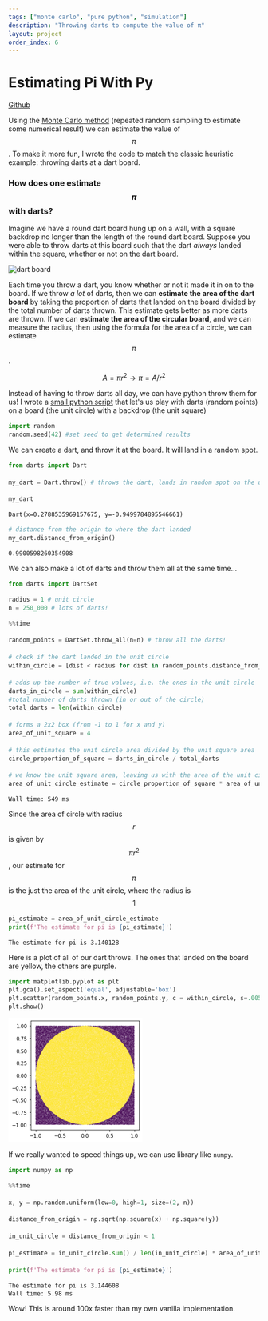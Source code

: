 ```yaml
---
tags: ["monte carlo", "pure python", "simulation"]
description: "Throwing darts to compute the value of π"
layout: project
order_index: 6
---
```

# Estimating Pi With Py

[Github](https://github.com/jacksonrgwalker/pi-dart)

Using the [Monte Carlo method](https://en.wikipedia.org/wiki/Monte_Carlo_method) (repeated random sampling to estimate some numerical result) we can estimate the value of $$\pi$$. To make it more fun, I wrote the code to match the classic heuristic example: throwing darts at a dart board. 

### How does one estimate $$\pi$$ with darts? 
Imagine we have a round dart board hung up on a wall, with a square backdrop no longer than the length of the round dart board. Suppose you were able to throw darts at this board such that the dart *always* landed within the square, whether or not on the dart board. 

![dart board](https://www.i2clipart.com/cliparts/e/d/b/2/clipart-dartboard-256x256-edb2.png)

Each time you throw a dart, you know whether or not it made it in on to the board.
If we throw *a lot* of darts, then we can **estimate the area of the dart board** by taking the proportion of darts that landed on the board divided by the total number of darts thrown. This estimate gets better as more darts are thrown. If we can **estimate the area of the circular board**, and we can measure the radius, then using the formula for the area of a circle, we can estimate $$\pi$$.

$$A = \pi r^2 \rightarrow  \pi = A/r^2$$
 

Instead of having to throw darts all day, we can have python throw them for us! I wrote a [small python script](https://github.com/jacksonrgwalker/pi-dart/blob/main/darts.py) that let's us play with darts (random points) on a board (the unit circle) with a backdrop (the unit square)


```python
import random
random.seed(42) #set seed to get determined results
```

We can create a dart, and throw it at the board. It will land in a random spot. 


```python
from darts import Dart

my_dart = Dart.throw() # throws the dart, lands in random spot on the unit square

my_dart
```




    Dart(x=0.2788535969157675, y=-0.9499784895546661)




```python
# distance from the origin to where the dart landed
my_dart.distance_from_origin() 
```




    0.9900598260354908



We can also make a lot of darts and throw them all at the same time...


```python
from darts import DartSet
```


```python
radius = 1 # unit circle
n = 250_000 # lots of darts!
```


```python
%%time 

random_points = DartSet.throw_all(n=n) # throw all the darts! 

# check if the dart landed in the unit circle
within_circle = [dist < radius for dist in random_points.distance_from_origin()] 

# adds up the number of true values, i.e. the ones in the unit circle
darts_in_circle = sum(within_circle) 
#total number of darts thrown (in or out of the circle)
total_darts = len(within_circle) 

# forms a 2x2 box (from -1 to 1 for x and y)
area_of_unit_square = 4 

# this estimates the unit circle area divided by the unit square area
circle_proportion_of_square = darts_in_circle / total_darts 

# we know the unit square area, leaving us with the area of the unit circle
area_of_unit_circle_estimate = circle_proportion_of_square * area_of_unit_square 
```

    Wall time: 549 ms
    

Since the area of circle with radius $$r$$ is given by $$\pi r^2 $$, our estimate for $$\pi$$ is the just the area of the unit circle, where the radius is $$1$$


```python
pi_estimate = area_of_unit_circle_estimate
print(f'The estimate for pi is {pi_estimate}')
```

    The estimate for pi is 3.140128
    

Here is a plot of all of our dart throws. The ones that landed on the board are yellow, the others are purple. 


```python
import matplotlib.pyplot as plt
plt.gca().set_aspect('equal', adjustable='box')
plt.scatter(random_points.x, random_points.y, c = within_circle, s=.005)
plt.show()
```


    
![png](https://raw.githubusercontent.com/jacksonrgwalker/pi-dart/main/output_14_0.png)
    


If we really wanted to speed things up, we can use library like `numpy`.


```python
import numpy as np
```


```python
%%time 

x, y = np.random.uniform(low=0, high=1, size=(2, n))

distance_from_origin = np.sqrt(np.square(x) + np.square(y))

in_unit_circle = distance_from_origin < 1

pi_estimate = in_unit_circle.sum() / len(in_unit_circle) * area_of_unit_square

print(f'The estimate for pi is {pi_estimate}')
```

    The estimate for pi is 3.144608
    Wall time: 5.98 ms
    

Wow! This is around 100x faster than my own vanilla implementation.
